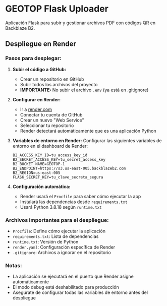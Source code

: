 # GEOTOP Flask Uploader

Aplicación Flask para subir y gestionar archivos PDF con códigos QR en Backblaze B2.

## Despliegue en Render

### Pasos para desplegar:

1. **Subir el código a GitHub:**
   - Crear un repositorio en GitHub
   - Subir todos los archivos del proyecto
   - **IMPORTANTE:** No subir el archivo `.env` (ya está en .gitignore)

2. **Configurar en Render:**
   - Ir a [render.com](https://render.com)
   - Conectar tu cuenta de GitHub
   - Crear un nuevo "Web Service"
   - Seleccionar tu repositorio
   - Render detectará automáticamente que es una aplicación Python

3. **Variables de entorno en Render:**
   Configurar las siguientes variables de entorno en el dashboard de Render:
   ```
   B2_ACCESS_KEY_ID=tu_access_key_id
   B2_SECRET_ACCESS_KEY=tu_secret_access_key
   B2_BUCKET_NAME=GEOTOP-1
   B2_ENDPOINT=https://s3.us-east-005.backblazeb2.com
   B2_REGION=us-east-005
   FLASK_SECRET_KEY=tu_clave_secreta_segura
   ```

4. **Configuración automática:**
   - Render usará el `Procfile` para saber cómo ejecutar la app
   - Instalará las dependencias desde `requirements.txt`
   - Usará Python 3.8.18 según `runtime.txt`

### Archivos importantes para el despliegue:

- `Procfile`: Define cómo ejecutar la aplicación
- `requirements.txt`: Lista de dependencias
- `runtime.txt`: Versión de Python
- `render.yaml`: Configuración específica de Render
- `.gitignore`: Archivos a ignorar en el repositorio

### Notas:

- La aplicación se ejecutará en el puerto que Render asigne automáticamente
- El modo debug está deshabilitado para producción
- Asegúrate de configurar todas las variables de entorno antes del despliegue